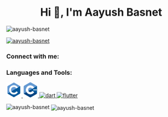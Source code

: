 <h1 align="center">Hi 👋, I'm Aayush Basnet</h1>
<p align="left"> <img src="https://komarev.com/ghpvc/?username=aayush-basnet&label=Profile%20views&color=0e75b6&style=flat" alt="aayush-basnet" /> </p>

<p align="left"> <a href="https://github.com/ryo-ma/github-profile-trophy"><img src="https://github-profile-trophy.vercel.app/?username=aayush-basnet" alt="aayush-basnet" /></a> </p>

<h3 align="left">Connect with me:</h3>
<p align="left">
</p>

<h3 align="left">Languages and Tools:</h3>
<p align="left"> <a href="https://www.cprogramming.com/" target="_blank" rel="noreferrer"> <img src="https://raw.githubusercontent.com/devicons/devicon/master/icons/c/c-original.svg" alt="c" width="40" height="40"/> </a> <a href="https://www.w3schools.com/cpp/" target="_blank" rel="noreferrer"> <img src="https://raw.githubusercontent.com/devicons/devicon/master/icons/cplusplus/cplusplus-original.svg" alt="cplusplus" width="40" height="40"/> </a> <a href="https://dart.dev" target="_blank" rel="noreferrer"> <img src="https://www.vectorlogo.zone/logos/dartlang/dartlang-icon.svg" alt="dart" width="40" height="40"/> </a> <a href="https://flutter.dev" target="_blank" rel="noreferrer"> <img src="https://www.vectorlogo.zone/logos/flutterio/flutterio-icon.svg" alt="flutter" width="40" height="40"/> </a> </p>

<p><img align="left" src="https://github-readme-stats.vercel.app/api/top-langs?username=aayush-basnet&show_icons=true&locale=en&layout=compact" alt="aayush-basnet" /></p>

<p>&nbsp;<img align="center" src="https://github-readme-stats.vercel.app/api?username=aayush-basnet&show_icons=true&locale=en" alt="aayush-basnet" /></p>
